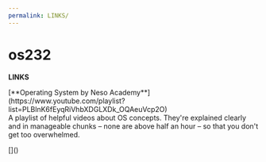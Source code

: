 ```yaml
---
permalink: LINKS/
---
```

# os232
**LINKS**
<p></p>
[**Operating System by Neso Academy**](https://www.youtube.com/playlist?list=PLBlnK6fEyqRiVhbXDGLXDk_OQAeuVcp2O)<br>A playlist of helpful videos about OS concepts. They're explained clearly and in manageable chunks – none are above half an hour – so that you don't get too overwhelmed.
<p>[]()</p>
